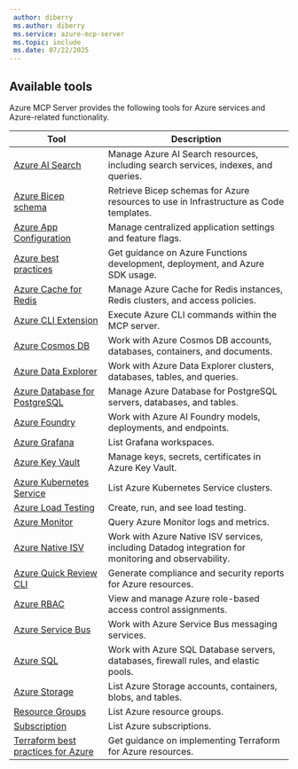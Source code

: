 ```yaml
---
 author: diberry
 ms.author: diberry
 ms.service: azure-mcp-server
 ms.topic: include
 ms.date: 07/22/2025
---
```


## Available tools

Azure MCP Server provides the following tools for Azure services and Azure-related functionality.

| Tool |  Description |
|------|--------------|
| [Azure AI Search](../../tools/ai-search.md) | Manage Azure AI Search resources, including search services, indexes, and queries. |
| [Azure Bicep schema](../../tools/azure-bicep-schema.md) | Retrieve Bicep schemas for Azure resources to use in Infrastructure as Code templates. |
| [Azure App Configuration](../../tools/app-configuration.md) | Manage centralized application settings and feature flags. |
| [Azure best practices](../../tools/azure-best-practices.md) | Get guidance on Azure Functions development, deployment, and Azure SDK usage. |
| [Azure Cache for Redis](../../tools/azure-cache-for-redis.md) | Manage Azure Cache for Redis instances, Redis clusters, and access policies. |
| [Azure CLI Extension](../../tools/azure-cli-extension.md) | Execute Azure CLI commands within the MCP server. |
| [Azure Cosmos DB](../../tools/cosmos-db.md) | Work with Azure Cosmos DB accounts, databases, containers, and documents. |
| [Azure Data Explorer](../../tools/azure-data-explorer.md) | Work with Azure Data Explorer clusters, databases, tables, and queries. |
| [Azure Database for PostgreSQL](../../tools/postgresql.md) | Manage Azure Database for PostgreSQL servers, databases, and tables.  |
| [Azure Foundry](../../tools/azure-foundry.md) | Work with Azure AI Foundry models, deployments, and endpoints. |
| [Azure Grafana](../../tools/azure-grafana.md) | List Grafana workspaces.|
| [Azure Key Vault](../../tools/key-vault-key.md) | Manage keys, secrets, certificates in Azure Key Vault. |
| [Azure Kubernetes Service](../../tools/azure-aks.md) | List Azure Kubernetes Service clusters. |
| [Azure Load Testing](../../tools/azure-load-testing.md) | Create, run, and see load testing. |
| [Azure Monitor](../../tools/monitor.md) | Query Azure Monitor logs and metrics. |
| [Azure Native ISV](../../tools/azure-native-isv.md) | Work with Azure Native ISV services, including Datadog integration for monitoring and observability. |
| [Azure Quick Review CLI](../../tools/azure-compliance-quick-review.md) | Generate compliance and security reports for Azure resources. 
| [Azure RBAC](../../tools/azure-rbac.md) | View and manage Azure role-based access control assignments. |
| [Azure Service Bus](../../tools/service-bus.md) | Work with Azure Service Bus messaging services. |
| [Azure SQL](../../tools/azure-sql.md) | Work with Azure SQL Database servers, databases, firewall rules, and elastic pools. |
| [Azure Storage](../../tools/storage.md) | List Azure Storage accounts, containers, blobs, and tables. |
| [Resource Groups](../../tools/resource-group.md) | List Azure resource groups. |
| [Subscription](../../tools/subscription.md) | List Azure subscriptions. |
| [Terraform best practices for Azure](../../tools/azure-terraform-best-practices.md) | Get guidance on implementing Terraform for Azure resources. |

